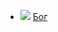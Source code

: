 * ![](/books/prose_rus_classic/Михаил%20Арцыбашев/Бог.jpg) [Бог](/books/prose_rus_classic/Михаил%20Арцыбашев/Бог)